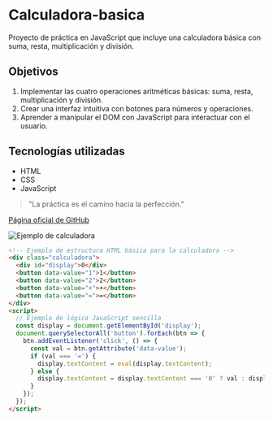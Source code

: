 # Calculadora-basica
Proyecto de práctica en JavaScript que incluye una calculadora básica con suma, resta, multiplicación y división.
## Objetivos

1. Implementar las cuatro operaciones aritméticas básicas: suma, resta, multiplicación y división.  
2. Crear una interfaz intuitiva con botones para números y operaciones.  
3. Aprender a manipular el DOM con JavaScript para interactuar con el usuario.

## Tecnologías utilizadas

- HTML  
- CSS  
- JavaScript

> "La práctica es el camino hacia la perfección."

[Página oficial de GitHub](https://github.com/Jhohanmelgar/Calculadora-basica)

![Ejemplo de calculadora](https://es.vecteezy.com/arte-vectorial/17414755-calculadora-utiles-escolares-kawaii)

```html
<!-- Ejemplo de estructura HTML básica para la calculadora -->
<div class="calculadora">
  <div id="display">0</div>
  <button data-value="1">1</button>
  <button data-value="2">2</button>
  <button data-value="+">+</button>
  <button data-value="=">=</button>
</div>
<script>
  // Ejemplo de lógica JavaScript sencilla
  const display = document.getElementById('display');
  document.querySelectorAll('button').forEach(btn => {
    btn.addEventListener('click', () => {
      const val = btn.getAttribute('data-value');
      if (val === '=') {
        display.textContent = eval(display.textContent);
      } else {
        display.textContent = display.textContent === '0' ? val : display.textContent + val;
      }
    });
  });
</script>